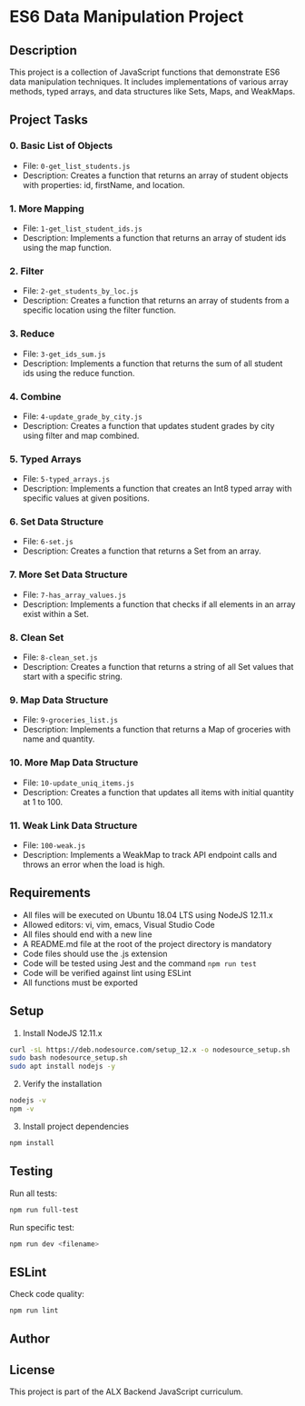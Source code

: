 # ES6 Data Manipulation Project

## Description
This project is a collection of JavaScript functions that demonstrate ES6 data manipulation techniques. It includes implementations of various array methods, typed arrays, and data structures like Sets, Maps, and WeakMaps.

## Project Tasks

### 0. Basic List of Objects
- File: `0-get_list_students.js`
- Description: Creates a function that returns an array of student objects with properties: id, firstName, and location.

### 1. More Mapping
- File: `1-get_list_student_ids.js`
- Description: Implements a function that returns an array of student ids using the map function.

### 2. Filter
- File: `2-get_students_by_loc.js`
- Description: Creates a function that returns an array of students from a specific location using the filter function.

### 3. Reduce
- File: `3-get_ids_sum.js`
- Description: Implements a function that returns the sum of all student ids using the reduce function.

### 4. Combine
- File: `4-update_grade_by_city.js`
- Description: Creates a function that updates student grades by city using filter and map combined.

### 5. Typed Arrays
- File: `5-typed_arrays.js`
- Description: Implements a function that creates an Int8 typed array with specific values at given positions.

### 6. Set Data Structure
- File: `6-set.js`
- Description: Creates a function that returns a Set from an array.

### 7. More Set Data Structure
- File: `7-has_array_values.js`
- Description: Implements a function that checks if all elements in an array exist within a Set.

### 8. Clean Set
- File: `8-clean_set.js`
- Description: Creates a function that returns a string of all Set values that start with a specific string.

### 9. Map Data Structure
- File: `9-groceries_list.js`
- Description: Implements a function that returns a Map of groceries with name and quantity.

### 10. More Map Data Structure
- File: `10-update_uniq_items.js`
- Description: Creates a function that updates all items with initial quantity at 1 to 100.

### 11. Weak Link Data Structure
- File: `100-weak.js`
- Description: Implements a WeakMap to track API endpoint calls and throws an error when the load is high.

## Requirements
- All files will be executed on Ubuntu 18.04 LTS using NodeJS 12.11.x
- Allowed editors: vi, vim, emacs, Visual Studio Code
- All files should end with a new line
- A README.md file at the root of the project directory is mandatory
- Code files should use the .js extension
- Code will be tested using Jest and the command `npm run test`
- Code will be verified against lint using ESLint
- All functions must be exported

## Setup
1. Install NodeJS 12.11.x
```bash
curl -sL https://deb.nodesource.com/setup_12.x -o nodesource_setup.sh
sudo bash nodesource_setup.sh
sudo apt install nodejs -y
```

2. Verify the installation
```bash
nodejs -v
npm -v
```

3. Install project dependencies
```bash
npm install
```

## Testing
Run all tests:
```bash
npm run full-test
```

Run specific test:
```bash
npm run dev <filename>
```

## ESLint
Check code quality:
```bash
npm run lint
```

## Author
<Victor paul>

## License
This project is part of the ALX Backend JavaScript curriculum.
